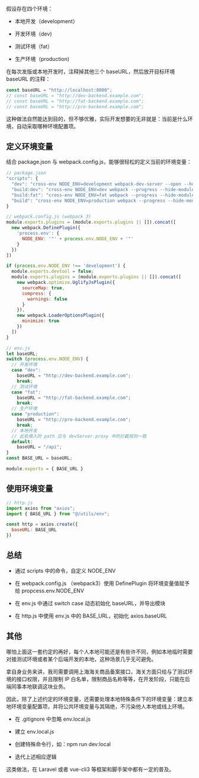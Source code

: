 假设存在四个环境：

- 本地开发（development）

- 开发环境（dev)

- 测试环境（fat）

- 生产环境（production)

在每次发版或本地开发时，注释掉其他三个 baseURL，然后放开目标环境 baseURL 的注释：

```javascript
const baseURL = "http://localhost:8000";
// const baseURL = "http://dev-backend.example.com";
// const baseURL = "http://fat-backend.example.com";
// const baseURL = "http://pro-backend.example.com";
```

这种做法自然能达到目的，但不够优雅，实际开发想要的无非就是：当前是什么环境，自动采取哪种环境配置项。

## 定义环境变量

结合 package.json 与 webpack.config.js，能够很轻松的定义当前的环境变量：

```javascript
// package.json
"scripts": {
  "dev": "cross-env NODE_ENV=development webpack-dev-server --open --hot",
  "build:dev": "cross-env NODE_ENV=dev webpack --progress --hide-modules",
  "build:fat": "cross-env NODE_ENV=fat webpack --progress --hide-modules",
  "build": "cross-env NODE_ENV=production webpack --progress --hide-modules"
}
```

```javascript
// webpack.config.js (webpack 3)
module.exports.plugins = (module.exports.plugins || []).concat([
  new webpack.DefinePlugin({
    'process.env': {
      NODE_ENV: '"' + process.env.NODE_ENV + '"'
    }
  })
])

if (process.env.NODE_ENV !== 'development') {
  module.exports.devtool = false;
  module.exports.plugins = (module.exports.plugins || []).concat([
    new webpack.optimize.UglifyJsPlugin({
      sourceMap: true,
      compress: {
        warnings: false
      }
    }),
    new webpack.LoaderOptionsPlugin({
      minimize: true
    })
  ])
}
```

```javascript
// env.js
let baseURL;
switch (process.env.NODE_ENV) {
  // 开发环境
  case "dev":
    baseURL = "http://dev-backend.example.com"; 
    break;
  // 测试环境
  case "fat":
    baseURL = "http://fat-backend.example.com"; 
    break;
  // 生产环境
  case "production":
    baseURL = "http://pro-backend.example.com";
    break;
  // 本地开发
  // 此处填入的 path 应与 devServer.proxy 中的拦截规则一致
  default:
    baseURL = "/api";
}
const BASE_URL = baseURL;

module.exports = { BASE_URL }
```

## 使用环境变量

```javascript
// http.js
import axios from "axios";
import { BASE_URL } from "@/utils/env";

const http = axios.create({
  baseURL: BASE_URL
})
```

## 总结

- 通过 scripts 中的命令，自定义 NODE_ENV

- 在 webpack.config.js （webpack3）使用 DefinePlugin 将环境变量值赋予给 propcess.env.NODE_ENV

- 在 env.js 中通过 switch case 动态初始化 baseURL，并导出模块

- 在 http.js 中使用 env.js 中的 BASE_URL，初始化 axios.baseURL

## 其他

哪怕上面这一套约定的再好，每个人本地可能还是有些许不同，例如本地临时需要对接测试环境或者某个后端开发的本地，这种场景几乎无可避免。

拿自身业务来讲，我司需要调用上海海关商品备案接口，海关方面只给与了测试环境的接口权限，并且限制 IP 白名单，限制商品名称等等，在开发阶段，只能在后端同事本地联调这块业务。

因此，除了上述约定的环境变量，还需要处理本地特殊条件下的环境变量：建立本地环境变量配置项，并将公共环境变量与其隔绝，不污染他人本地或线上环境。

- 在 .gitignore 中忽略 env.local.js

- 建立 env.local.js

- 创建特殊命令行，如：npm run dev:local

- 迭代上述相应逻辑

这类做法，在 Laravel 或者 vue-cli3 等框架和脚手架中都有一定的普及。
